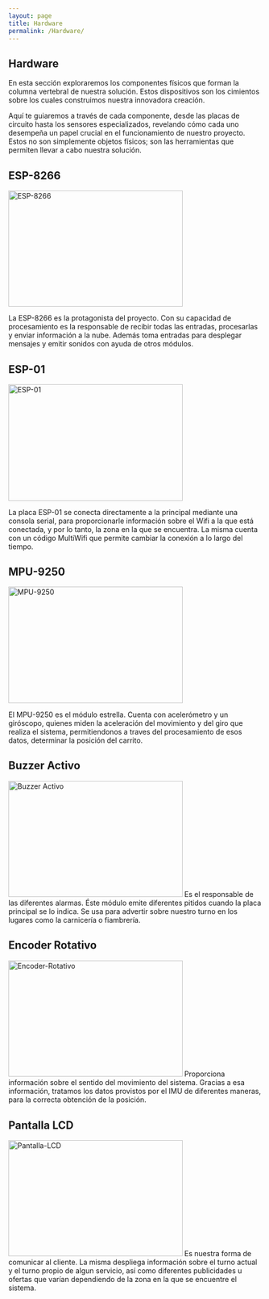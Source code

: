 ```yaml
---
layout: page
title: Hardware
permalink: /Hardware/
---
```


## Hardware

En esta sección exploraremos los componentes físicos que forman la columna vertebral de nuestra solución. Estos dispositivos son los cimientos sobre los cuales construimos nuestra innovadora creación.

Aquí te guiaremos a través de cada componente, desde las placas de circuito hasta los sensores especializados, revelando cómo cada uno desempeña un papel crucial en el funcionamiento de nuestro proyecto. Estos no son simplemente objetos físicos; son las herramientas que permiten llevar a cabo nuestra solución.

## ESP-8266
 <style>

img {
    width: 345.6px;
    height: 230.4px;
}
</style>

![ESP-8266](/assets/ESP8266.jpg)

La ESP-8266 es la protagonista del proyecto. Con su capacidad de procesamiento es la responsable de recibir todas las entradas, procesarlas y enviar información a la nube. Además toma entradas para desplegar mensajes y emitir sonidos con ayuda de otros módulos.

## ESP-01
![ESP-01](/assets/ESP-01.jpg)

La placa ESP-01 se conecta directamente a la principal mediante una consola serial, para proporcionarle información sobre el Wifi a la que está conectada, y por lo tanto, la zona en la que se encuentra. La misma cuenta con un código MultiWifi que permite cambiar la conexión a lo largo del tiempo.

## MPU-9250
![MPU-9250](/assets/MPU-9250.jpg)

El MPU-9250 es el módulo estrella. Cuenta con acelerómetro y un giróscopo, quienes miden la aceleración del movimiento y del giro que realiza el sistema, permitiendonos a traves del procesamiento de esos datos, determinar la posición del carrito.


## Buzzer Activo
![Buzzer Activo](/assets/BuzzerActivo.jpg)
Es el responsable de las diferentes alarmas. Éste módulo emite diferentes pitidos cuando la placa principal se lo indica. Se usa para advertir sobre nuestro turno en los lugares como la carnicería o fiambrería.

## Encoder Rotativo
![Encoder-Rotativo](/assets/Encoder.jpg)
Proporciona información sobre el sentido del movimiento del sistema. Gracias a esa información, tratamos los datos provistos por el IMU de diferentes maneras, para la correcta obtención de la posición.

## Pantalla LCD
![Pantalla-LCD](/assets/LCD.jpg)
Es nuestra forma de comunicar al cliente. La misma despliega información sobre el turno actual y el turno propio de algun servicio, así como diferentes publicidades u ofertas que varían dependiendo de la zona en la que se encuentre el sistema.




